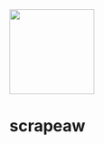 <img src="https://media.discordapp.net/attachments/996557711409954828/996850065996009573/scraping.png" width="150px" height="150px">

# scrapeaw


